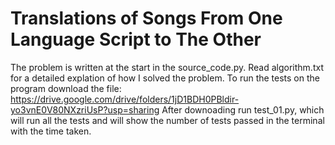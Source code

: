 # Translations of Songs From One Language Script to The Other
The problem is written at the start in the source_code.py. Read algorithm.txt for a detailed explation of how I solved the problem. 
To run the tests on the program download the file: https://drive.google.com/drive/folders/1jD1BDH0PBldir-yo3vnE0V80NXzriUsP?usp=sharing  After downoading run test_01.py, which will run all the tests and will show the number of tests passed in the terminal with the time taken.
